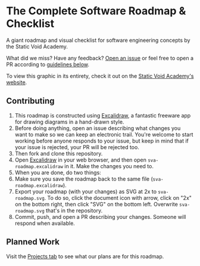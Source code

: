 # The Complete Software Roadmap & Checklist

A giant roadmap and visual checklist for software engineering concepts by the Static Void Academy.

What did we miss? Have any feedback? [Open an issue](https://github.com/Static-Void-Academy/complete-software-roadmap/issues) or feel free to open a PR according to [guidelines below](#contributing).

To view this graphic in its entirety, check it out on the [Static Void Academy's website](https://staticvoid.dev/software-roadmap).

## Contributing

1. This roadmap is constructed using [Excalidraw](https://excalidraw.com/), a fantastic freeware app for drawing diagrams in a hand-drawn style.
2. Before doing anything, open an issue describing what changes you want to make so we can keep an electronic trail. You're welcome to start working before anyone responds to your issue, but keep in mind that if your issue is rejected, your PR will be rejected too.
3. Then fork and clone this repository.
4. Open [Excalidraw](https://excalidraw.com/) in your web browser, and then open `sva-roadmap.excalidraw` in it. Make the changes you need to.
5. When you are done, do two things:
  1. Make sure you save the roadmap back to the same file (`sva-roadmap.excalidraw`).
  2. Export your roadmap (with your changes) as SVG at 2x to `sva-roadmap.svg`. To do so, click the document icon with arrow, click on "2x" on the bottom right, then click "SVG" on the bottom left. Overwrite `sva-roadmap.svg` that's in the repository.
6. Commit, push, and open a PR describing your changes. Someone will respond when available.

## Planned Work

Visit the [Projects tab](https://github.com/Static-Void-Academy/complete-software-roadmap/projects) to see what our plans are for this roadmap.
